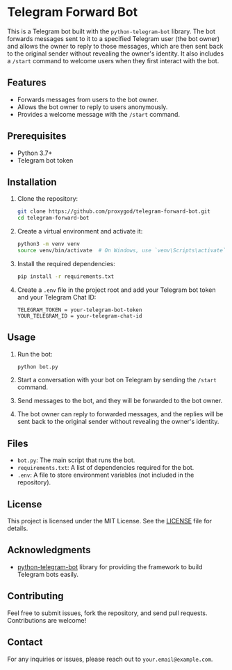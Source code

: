 # Telegram Forward Bot

This is a Telegram bot built with the `python-telegram-bot` library. The bot forwards messages sent to it to a specified Telegram user (the bot owner) and allows the owner to reply to those messages, which are then sent back to the original sender without revealing the owner's identity. It also includes a `/start` command to welcome users when they first interact with the bot.

## Features

- Forwards messages from users to the bot owner.
- Allows the bot owner to reply to users anonymously.
- Provides a welcome message with the `/start` command.

## Prerequisites

- Python 3.7+
- Telegram bot token

## Installation

1. Clone the repository:
    ```bash
    git clone https://github.com/proxygod/telegram-forward-bot.git
    cd telegram-forward-bot
    ```

2. Create a virtual environment and activate it:
    ```bash
    python3 -m venv venv
    source venv/bin/activate  # On Windows, use `venv\Scripts\activate`
    ```

3. Install the required dependencies:
    ```bash
    pip install -r requirements.txt
    ```

4. Create a `.env` file in the project root and add your Telegram bot token and your Telegram Chat ID:
    ```plaintext
    TELEGRAM_TOKEN = your-telegram-bot-token
    YOUR_TELEGRAM_ID = your-telegram-chat-id
    ```

## Usage

1. Run the bot:
    ```bash
    python bot.py
    ```

2. Start a conversation with your bot on Telegram by sending the `/start` command.

3. Send messages to the bot, and they will be forwarded to the bot owner.

4. The bot owner can reply to forwarded messages, and the replies will be sent back to the original sender without revealing the owner's identity.

## Files

- `bot.py`: The main script that runs the bot.
- `requirements.txt`: A list of dependencies required for the bot.
- `.env`: A file to store environment variables (not included in the repository).

## License

This project is licensed under the MIT License. See the [LICENSE](LICENSE) file for details.

## Acknowledgments

- [python-telegram-bot](https://github.com/python-telegram-bot/python-telegram-bot) library for providing the framework to build Telegram bots easily.

## Contributing

Feel free to submit issues, fork the repository, and send pull requests. Contributions are welcome!

## Contact

For any inquiries or issues, please reach out to `your.email@example.com`.

